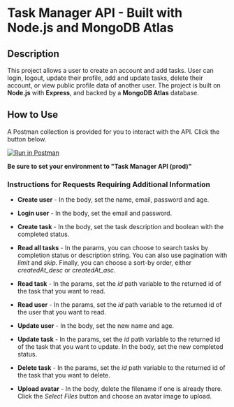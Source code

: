 # Task Manager API - Built with Node.js and MongoDB Atlas

## Description
This project allows a user to create an account and add tasks. User can login, logout, update their profile, add and update tasks, delete their account, or view public profile data of another user. The project is built on **Node.js** with **Express**, and backed by a **MongoDB Atlas** database.

## How to Use

A Postman collection is provided for you to interact with the API. Click the button below.

[![Run in Postman](https://run.pstmn.io/button.svg)](https://app.getpostman.com/run-collection/6cbf9ada37cea0d0277b#?env%5BTask%20Manager%20API%20(prod)%5D=W3sia2V5IjoiaG9zdCIsInZhbHVlIjoiaHR0cHM6Ly90YXNrLW1hbmFnZXItYXBpLWplZmZjYWQuaGVyb2t1YXBwLmNvbSIsImVuYWJsZWQiOnRydWV9XQ==)

**Be sure to set your environment to "Task Manager API (prod)"**

### Instructions for Requests Requiring Additional Information

* **Create user** - In the body, set the name, email, password and age.

* **Login user** - In the body, set the email and password.

* **Create task** - In the body, set the task description and boolean with the completed status.

* **Read all tasks** - In the params, you can choose to search tasks by completion status or description string. You can also use pagination with *limit* and *skip*. Finally, you can choose a sort-by order, either *createdAt_desc* or *createdAt_asc*.

* **Read task** - In the params, set the *id* path variable to the returned id of the task that you want to read.

* **Read user** - In the params, set the *id* path variable to the returned id of the user that you want to read.

* **Update user** - In the body, set the new name and age.

* **Update task** - In the params, set the *id* path variable to the returned id of the task that you want to update. In the body, set the new completed status.

* **Delete task** - In the params, set the *id* path variable to the returned id of the task that you want to delete.

* **Upload avatar** - In the body, delete the filename if one is already there. Click the *Select Files* button and choose an avatar image to upload.
